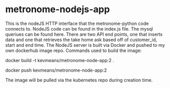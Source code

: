 # metronome-nodejs-app

This is the nodeJS HTTP interface that the metronome-python code connects to.  NodeJS code can be found in the index.js file.  The mysql queriues can be found here.  There are two API end points, one that inserts data and one that retrieves the take home ask based off of customer_id, start and end time.  The NodeJS server is built via Docker and pushed to my own dockerhub image repo.  Commands used to build the image:

docker build -t kevmeans/metronome-node-app:2 .

docker push kevmeans/metronome-node-app:2


The image will be pulled via the kubernetes repo during creation time.
